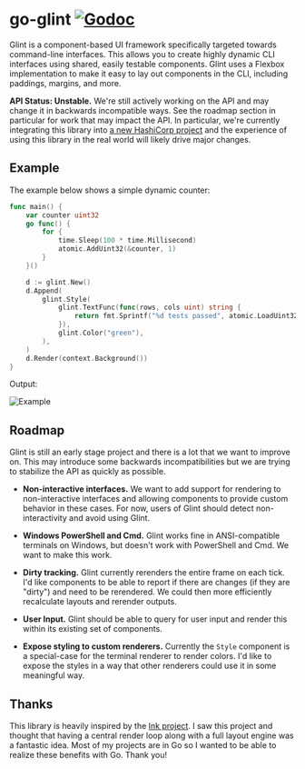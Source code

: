 # go-glint [![Godoc](https://godoc.org/github.com/mitchellh/go-glint?status.svg)](https://godoc.org/github.com/mitchellh/go-glint)

Glint is a component-based UI framework specifically targeted towards
command-line interfaces. This allows you to create highly dynamic CLI interfaces
using shared, easily testable components. Glint uses a Flexbox implementation
to make it easy to lay out components in the CLI, including paddings, margins,
and more.

**API Status: Unstable.** We're still actively working on the API and
may change it in backwards incompatible ways. See the roadmap section in
particular for work that may impact the API. In particular, we're currently
integrating this library into [a new HashiCorp project](https://twitter.com/mitchellh/status/1283093598922133504)
and the experience of using this library in the real world will likely drive major
changes.

## Example

The example below shows a simple dynamic counter:

```go
func main() {
	var counter uint32
	go func() {
		for {
			time.Sleep(100 * time.Millisecond)
			atomic.AddUint32(&counter, 1)
		}
	}()

	d := glint.New()
	d.Append(
		glint.Style(
			glint.TextFunc(func(rows, cols uint) string {
				return fmt.Sprintf("%d tests passed", atomic.LoadUint32(&counter))
			}),
			glint.Color("green"),
		),
	)
	d.Render(context.Background())
}
```

Output:

![Example](https://user-images.githubusercontent.com/1299/92431533-9baf8000-f14c-11ea-94ad-8ff97ed26fec.gif)

## Roadmap

Glint is still an early stage project and there is a lot that we want to
improve on. This may introduce some backwards incompatibilities but we are
trying to stabilize the API as quickly as possible.

* **Non-interactive interfaces.** We want to add support for rendering to
non-interactive interfaces and allowing components to provide custom behavior
in these cases. For now, users of Glint should detect non-interactivity and
avoid using Glint.

* **Windows PowerShell and Cmd.** Glint works fine in ANSI-compatible terminals
on Windows, but doesn't work with PowerShell and Cmd. We want to make this
work.

* **Dirty tracking.** Glint currently rerenders the entire frame on each
tick. I'd like components to be able to report if there are changes (if they
are "dirty") and need to be rerendered. We could then more efficiently
recalculate layouts and rerender outputs.

* **User Input.** Glint should be able to query for user input and render
this within its existing set of components.

* **Expose styling to custom renderers.** Currently the `Style` component
is a special-case for the terminal renderer to render colors. I'd like to expose
the styles in a way that other renderers could use it in some meaningful way.

## Thanks

This library is heavily inspired by the [Ink project](https://github.com/vadimdemedes/ink).
I saw this project and thought that having a central render loop along with
a full layout engine was a fantastic idea. Most of my projects are in Go
so I wanted to be able to realize these benefits with Go. Thank you!

